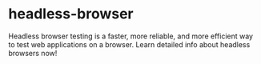 # headless-browser
Headless browser testing is a faster, more reliable, and more efficient way to test web applications on a browser. Learn detailed info about headless browsers now!
